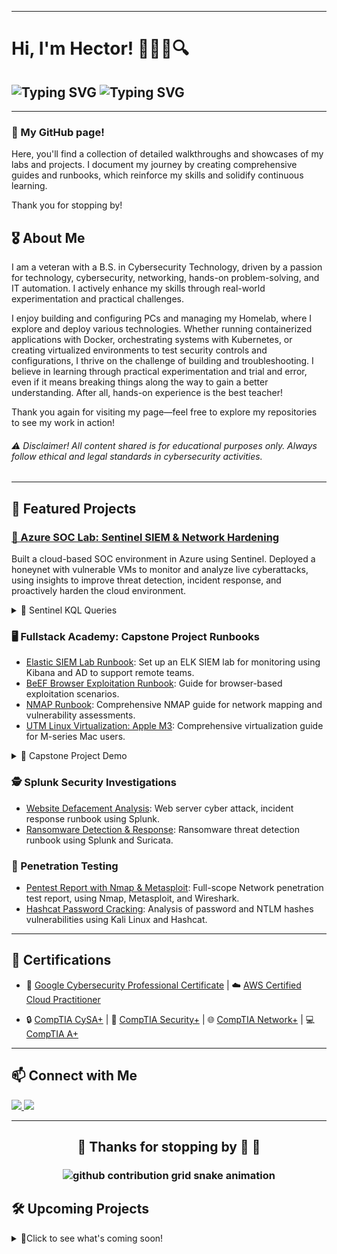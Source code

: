 
----

<h1> Hi, I'm Hector! 🧑🏿‍💻🔍</h1>

<h2 align="left">
    <img src="https://readme-typing-svg.herokuapp.com?font=Fira+Code+Medium&size=35&duration=3500&color=2A8BF7&repeat=false&random=false&width=445&lines=%22Hello%2C+World!%22;Welcome%2C" alt="Typing SVG" />

 <img src="https://readme-typing-svg.herokuapp.com?font=Fira+Code+Medium&size=35&duration=3500&pause=1000&color=2A8BF7&repeat=false&random=false&width=600&lines=+++++++++++++++++++++++++++++++++++;Checkout+my+projects.;Networking+Labs+%F0%9F%9B%9C;Cybersecurity+Portfolio%F0%9F%9B%A1%EF%B8%8F" alt="Typing SVG" />

</h2>

----

<h3>👋 My GitHub page!</h3>

<p> Here, you'll find a collection of detailed walkthroughs and showcases of my labs and projects. I document my journey by creating comprehensive guides and runbooks, which reinforce my skills and solidify continuous learning. </p>
<p> Thank you for stopping by! </p>


<h2>🎖️ About Me</h2>

<p> I am a veteran with a B.S. in Cybersecurity Technology, driven by a passion for technology, cybersecurity, networking, hands-on problem-solving, and IT automation. I actively enhance my skills through real-world experimentation and practical challenges. </p>

<p> I enjoy building and configuring PCs and managing my Homelab, where I explore and deploy various technologies. Whether running containerized applications with Docker, orchestrating systems with Kubernetes, or creating virtualized environments to test security controls and configurations, I thrive on the challenge of building and troubleshooting. I believe in learning through practical experimentation and trial and error, even if it means breaking things along the way to gain a better understanding. After all, hands-on experience is the best teacher! </p>
<p> Thank you again for visiting my page—feel free to explore my repositories to see my work in action! </p>

<h6>⚠️ Disclaimer! 
    All content shared is for educational purposes only. Always follow ethical and legal standards in cybersecurity activities. </h6>
    
---

<h2>🚀 Featured Projects</h2>

### [🔷 Azure SOC Lab: Sentinel SIEM & Network Hardening](https://github.com/reyestech/Azure-Honeynet-and-Sentinel-Hardening-/tree/main)
Built a cloud-based SOC environment in Azure using Sentinel. Deployed a honeynet with vulnerable VMs to monitor and analyze live cyberattacks, using insights to improve threat detection, incident response, and proactively harden the cloud environment.

<details>
  <summary>📑 Sentinel KQL Queries</summary>
  <ul>
    <li><a href="https://github.com/reyestech/KQL-Queries-Sheet-For-Azure-Honeynet-trap/tree/main">KQL Query Guidelines</a></li>
  </ul>
</details>

### 🖥️ Fullstack Academy: Capstone Project Runbooks
- [Elastic SIEM Lab Runbook](https://github.com/reyestech/Elastic-SIEM-Lab-Runbook): Set up an ELK SIEM lab for monitoring using Kibana and AD to support remote teams.
- [BeEF Browser Exploitation Runbook](https://github.com/reyestech/BeEF-Browser-Exploitation-Framework-Runbook/blob/main/README.md): Guide for browser-based exploitation scenarios.
- [NMAP Runbook](https://github.com/reyestech/NMAP-Runbook):  Comprehensive NMAP guide for network mapping and vulnerability assessments.
- [UTM Linux Virtualization: Apple M3](https://github.com/reyestech/UTM-Virtual-Machines-for-M1-M2-Mac-Kali-Linux-Tutorial/tree/main): Comprehensive virtualization guide for M-series Mac users.

<details>
  <summary>🎥 Capstone Project Demo</summary>
  <a href="https://www.youtube.com/watch?v=j60MCJAZG3s">
    <img src="https://img.youtube.com/vi/j60MCJAZG3s/0.jpg" alt="YouTube Video" />
  </a>
</details>

### 🕵️ Splunk Security Investigations
- [Website Defacement Analysis](https://github.com/reyestech/Splunk-Web-Site-Defacement): Web server cyber attack, incident response runbook using Splunk.
- [Ransomware Detection & Response](https://github.com/reyestech/Splunk-Ransomware): Ransomware threat detection runbook using Splunk and Suricata.

### 🎯 Penetration Testing
- [Pentest Report with Nmap & Metasploit](https://github.com/reyestech/Nmap-Metasploit-Penetration-Testing-Report): Full-scope Network penetration test report, using Nmap, Metasploit, and Wireshark. 
- [Hashcat Password Cracking](https://github.com/reyestech/Hashcat/tree/main): Analysis of password and NTLM hashes vulnerabilities using Kali Linux and Hashcat.

---

<h2>📜 Certifications</h2>

- 🔎 [Google Cybersecurity Professional Certificate](https://github.com/reyestech/Google-Cybersecurity-Professional-Certificate/tree/main) | ☁️ [AWS Certified Cloud Practitioner](https://github.com/reyestech/AWS-Certified-Cloud-Practitioner-Cert)

- 🔒 [CompTIA CySA+](https://github.com/reyestech/CySACert/blob/de4697c06c882f5b9bc2b1f60aecb32d2ea2ef20/README.md) | 🔑 [CompTIA Security+](https://github.com/reyestech/Comptia-Sec-Cert-Image/tree/main) | 🌐 [CompTIA Network+](https://github.com/reyestech/Network-) | 💻 [CompTIA A+](https://github.com/reyestech/ComptiA-_Cert/blob/main/README.md)

---

<h2>📫 Connect with Me</h2>

<a href="https://linkedin.com/in/reyestech">
  <img src="https://img.shields.io/badge/-LinkedIn-0072b1?&style=for-the-badge&logo=linkedin&logoColor=white" />
</a>

<a href="mailto:hmreyes809@gmail.com">
  <img src="https://img.shields.io/badge/Gmail-333333?style=for-the-badge&logo=gmail&logoColor=red" />
</a>


---

<h2 align="center">🐍 Thanks for stopping by 👋 🐍</h2>
<h3 align="center">
<picture>
  <source
    media="(prefers-color-scheme: dark)"
    srcset="https://raw.githubusercontent.com/platane/snk/output/github-contribution-grid-snake-dark.svg"
  />
  <source
    media="(prefers-color-scheme: light)"
    srcset="https://raw.githubusercontent.com/platane/snk/output/github-contribution-grid-snake.svg"
  />
  <img
    alt="github contribution grid snake animation"
    src="https://raw.githubusercontent.com/platane/snk/output/github-contribution-grid-snake.svg"
  />
  </h2>

  
<h2>🛠️ Upcoming Projects</h2>

<details>
  <summary>🔨Click to see what's coming soon!</summary>
  <ul>
    <li><b>Raspberry Pi 5: All-in-One Docker-based HomeLab with Pi-hole</b></li>
    <li><b>Portable Raspberry Pi VPN & Wireless Router</b></li>
  </ul>
</details>
